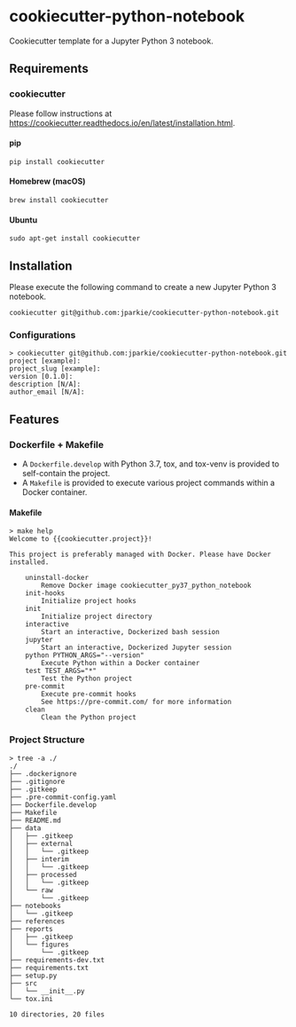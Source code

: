 # cookiecutter-python-notebook

Cookiecutter template for a Jupyter Python 3 notebook.

## Requirements

### cookiecutter

Please follow instructions at https://cookiecutter.readthedocs.io/en/latest/installation.html.

#### pip

```
pip install cookiecutter
```

#### Homebrew (macOS)

```
brew install cookiecutter
```
#### Ubuntu

```
sudo apt-get install cookiecutter
```

## Installation

Please execute the following command to create a new Jupyter Python 3 notebook.

```
cookiecutter git@github.com:jparkie/cookiecutter-python-notebook.git
```

### Configurations

```
> cookiecutter git@github.com:jparkie/cookiecutter-python-notebook.git
project [example]:
project_slug [example]:
version [0.1.0]:
description [N/A]:
author_email [N/A]:
```

## Features

### Dockerfile + Makefile

- A `Dockerfile.develop` with Python 3.7, tox, and tox-venv is provided to self-contain the project.
- A `Makefile` is provided to execute various project commands within a Docker container.

#### Makefile

```
> make help
Welcome to {{cookiecutter.project}}!

This project is preferably managed with Docker. Please have Docker installed.

    uninstall-docker
        Remove Docker image cookiecutter_py37_python_notebook
    init-hooks
        Initialize project hooks
    init
        Initialize project directory
    interactive
        Start an interactive, Dockerized bash session
    jupyter
        Start an interactive, Dockerized Jupyter session
    python PYTHON_ARGS="--version"
        Execute Python within a Docker container
    test TEST_ARGS="*"
        Test the Python project
    pre-commit
        Execute pre-commit hooks
        See https://pre-commit.com/ for more information
    clean
        Clean the Python project
```

### Project Structure

```
> tree -a ./
./
├── .dockerignore
├── .gitignore
├── .gitkeep
├── .pre-commit-config.yaml
├── Dockerfile.develop
├── Makefile
├── README.md
├── data
│   ├── .gitkeep
│   ├── external
│   │   └── .gitkeep
│   ├── interim
│   │   └── .gitkeep
│   ├── processed
│   │   └── .gitkeep
│   └── raw
│       └── .gitkeep
├── notebooks
│   └── .gitkeep
├── references
├── reports
│   ├── .gitkeep
│   └── figures
│       └── .gitkeep
├── requirements-dev.txt
├── requirements.txt
├── setup.py
├── src
│   └── __init__.py
└── tox.ini

10 directories, 20 files
```